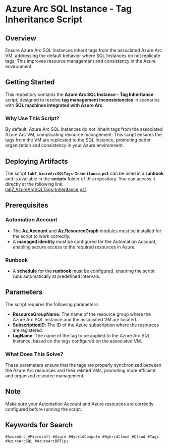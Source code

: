 # Azure Arc SQL Instance - Tag Inheritance Script

## Overview  
Ensure Azure Arc SQL Instances inherit tags from the associated Azure Arc VM, addressing the default behavior where SQL Instances do not replicate tags. This improves resource management and consistency in the Azure environment.

## Getting Started

This repository contains the **Azure Arc SQL Instance - Tag Inheritance** script, designed to resolve **tag management inconsistencies** in scenarios with **SQL machines integrated with Azure Arc**.

### Why Use This Script?  
By default, Azure Arc SQL Instances do not inherit tags from the associated Azure Arc VM, complicating resource management. This script ensures the tags from the VM are replicated to the SQL Instance, promoting better organization and consistency in your Azure environment.

## Deploying Artifacts

The script **`lab7_AzureArcSQLTags-Inheritance.ps1`** can be used in a **runbook** and is available in the **scripts** folder of this repository. You can access it directly at the following link:  
[lab7_AzureArcSQLTags-Inheritance.ps1](https://raw.githubusercontent.com/fabiotreze/AzureArcBRTips/refs/heads/main/azure_arc_jumpstart_drops/script_automation/AzureArcSQLTags-Inheritance/AzureArcSQLTags-Inheritance.ps1).

## Prerequisites

### Automation Account
- The **Az.Account** and **Az.ResourceGraph** modules must be installed for the script to work correctly.  
- A **managed identity** must be configured for the Automation Account, enabling secure access to the required resources in Azure.  

### Runbook
- A **schedule** for the **runbook** must be configured, ensuring the script runs automatically at predefined intervals.  

## Parameters

The script requires the following parameters:

- **ResourceGroupName**: The name of the resource group where the Azure Arc SQL Instance and the associated VM are located.  
- **SubscriptionID**: The ID of the Azure subscription where the resources are registered.  
- **tagName**: The name of the tag to be applied to the Azure Arc SQL Instance, based on the tags configured on the associated VM.  

### What Does This Solve?  
These parameters ensure that the tags are properly synchronized between the Azure Arc resources and their related VMs, promoting more efficient and organized resource management.

## Note
Make sure your Automation Account and Azure resources are correctly configured before running the script.

## Keywords for Search  
`#AzureArc #Microsoft #Azure #HybridCompute #HybridCloud #Cloud #Tags #AzureArcSQL #AzureArcBRTips`